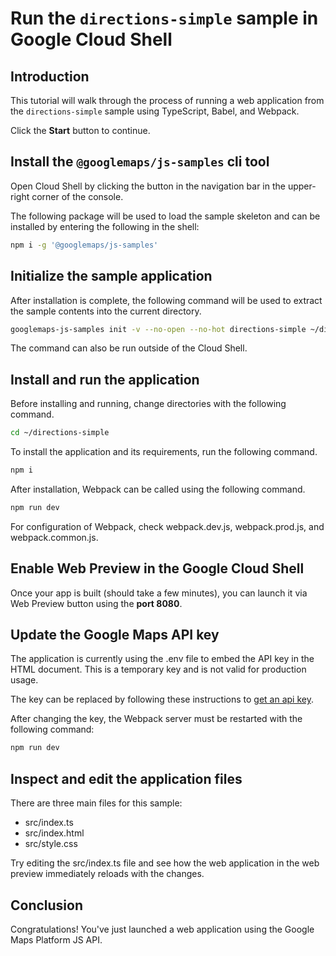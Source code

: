 # Run the `directions-simple` sample in Google Cloud Shell

<walkthrough-tutorial-duration duration="10"/>

## Introduction

This tutorial will walk through the process of running a web application from
the `directions-simple` sample using TypeScript, Babel, and Webpack.

Click the **Start** button to continue.

## Install the `@googlemaps/js-samples` cli tool

Open Cloud Shell by clicking the
<walkthrough-cloud-shell-icon></walkthrough-cloud-shell-icon> button in the
navigation bar in the upper-right corner of the console.

The following package will be used to load the sample skeleton and can be
installed by entering the following in the shell:

```bash
npm i -g '@googlemaps/js-samples'
```

## Initialize the sample application

After installation is complete, the following command will be used to extract
the sample contents into the current directory.

```bash
googlemaps-js-samples init -v --no-open --no-hot directions-simple ~/directions-simple
```

The command can also be run outside of the Cloud Shell.

## Install and run the application

Before installing and running, change directories with the following command.

```bash
cd ~/directions-simple
```

To install the application and its requirements, run the following command.

```bash
npm i
```

After installation, Webpack can be called using the following command.

```bash
npm run dev
```

For configuration of Webpack, check
<walkthrough-editor-open-file filePath="~/directions-simple/webpack.dev.js">webpack.dev.js</walkthrough-editor-open-file>,
<walkthrough-editor-open-file filePath="~/directions-simple/webpack.prod.js">webpack.prod.js</walkthrough-editor-open-file>,
and
<walkthrough-editor-open-file filePath="~/directions-simple/webpack.common.js">webpack.common.js</walkthrough-editor-open-file>.

## Enable Web Preview in the Google Cloud Shell

Once your app is built (should take a few minutes), you can launch it via
<walkthrough-spotlight-pointer target="cloudshell" spotlightId="devshell-web-preview-button">Web
Preview button</walkthrough-spotlight-pointer> using the **port 8080**.

## Update the Google Maps API key

The application is currently using the
<walkthrough-editor-open-file filePath="~/directions-simple/.env">.env</walkthrough-editor-open-file>
file to embed the API key in the HTML document. This is a temporary key and is
not valid for production usage.

The key can be replaced by following these instructions to
[get an api key](https://developers.google.com/maps/documentation/javascript/get-api-key).

After changing the key, the Webpack server must be restarted with the following
command:

```bash
npm run dev
```

## Inspect and edit the application files

There are three main files for this sample:

*   <walkthrough-editor-open-file filePath="~/directions-simple/src/index.ts">src/index.ts</walkthrough-editor-open-file>
*   <walkthrough-editor-open-file filePath="~/directions-simple/src/index.html">src/index.html</walkthrough-editor-open-file>
*   <walkthrough-editor-open-file filePath="~/directions-simple/src/style.css">src/style.css</walkthrough-editor-open-file>

Try editing the <walkthrough-editor-open-file filePath="~/directions-simple/src/index.ts">src/index.ts</walkthrough-editor-open-file> file and see how the web application in the web preview immediately reloads with the changes.

## Conclusion

<walkthrough-conclusion-trophy></walkthrough-conclusion-trophy>

Congratulations! You've just launched a web application using the Google Maps
Platform JS API.
